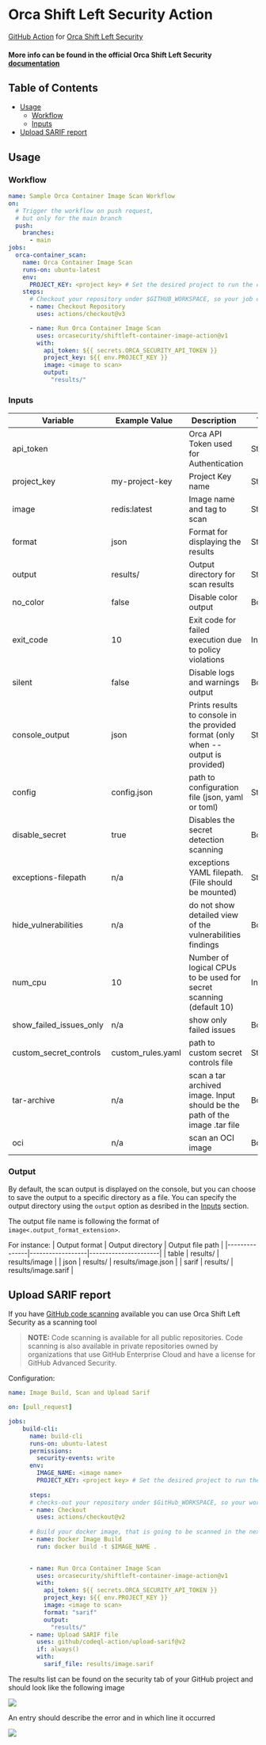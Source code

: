 # Orca Shift Left Security Action

[GitHub Action](https://github.com/features/actions)
for [Orca Shift Left Security](https://orca.security/solutions/shift-left-security/)

#### More info can be found in the official Orca Shift Left Security<a href="https://docs.orcasecurity.io/v1/docs/shift-left-security"> documentation</a>



## Table of Contents

- [Usage](#usage)
    - [Workflow](#workflow)
    - [Inputs](#inputs)
- [Upload SARIF report](#upload-sarif-report)


## Usage

### Workflow

```yaml
name: Sample Orca Container Image Scan Workflow
on:
  # Trigger the workflow on push request,
  # but only for the main branch
  push:
    branches:
      - main
jobs:
  orca-container_scan:
    name: Orca Container Image Scan
    runs-on: ubuntu-latest
    env:
      PROJECT_KEY: <project key> # Set the desired project to run the cli scanning with
    steps:
      # Checkout your repository under $GITHUB_WORKSPACE, so your job can access it
      - name: Checkout Repository
        uses: actions/checkout@v3

      - name: Run Orca Container Image Scan
        uses: orcasecurity/shiftleft-container-image-action@v1
        with:
          api_token: ${{ secrets.ORCA_SECURITY_API_TOKEN }}
          project_key: ${{ env.PROJECT_KEY }}
          image: <image to scan>
          output:
            "results/"
```

### Inputs

| Variable                | Example Value &nbsp; | Description &nbsp;                                                                | Type    | Required | Default |
|-------------------------|----------------------|-----------------------------------------------------------------------------------|---------|----------|---------|
| api_token               |                      | Orca API Token used for Authentication                                            | String  | Yes      | N/A     |
| project_key             | my-project-key       | Project Key name                                                                  | String  | Yes      | N/A     |
| image                   | redis:latest         | Image name and tag to scan                                                        | String  | Yes      | N/A     |
| format                  | json                 | Format for displaying the results                                                 | String  | No       | cli     |
| output                  | results/             | Output directory for scan results                                                 | String  | No       | N/A     |
| no_color                | false                | Disable color output                                                              | Boolean | No       | false   |
| exit_code               | 10                   | Exit code for failed execution due to policy violations                           | Integer | No       | 3       |
| silent                  | false                | Disable logs and warnings output                                                  | Boolean | No       | false   |
| console_output          | json                 | Prints results to console in the provided format (only when --output is provided) | String  | No       | cli     |
| config                  | config.json          | path to configuration file (json, yaml or toml)                                   | String  | No       | N/A     |
| disable_secret          | true                 | Disables the secret detection scanning                                            | Boolean | No       | false   |
| exceptions-filepath     | n/a                  | exceptions YAML filepath. (File should be mounted)                                | String  | No       | false   |
| hide_vulnerabilities    | n/a                  | do not show detailed view of the vulnerabilities findings                         | Boolean | No       | false   |
| num_cpu                 | 10                   | Number of logical CPUs to be used for secret scanning (default 10)                | Integer | No       | 10      |
| show_failed_issues_only | n/a                  | show only failed issues                                                           | Boolean | No       | false   |
| custom_secret_controls  | custom_rules.yaml    | path to custom secret controls file                                               | String  | No       | N/A     |
| tar-archive             | n/a                  | scan a tar archived image. Input should be the path of the image .tar file        | Boolean | No       | false   |
| oci                     | n/a                  | scan an OCI image                                                                 | Boolean | No       | false   |

### Output
By default, the scan output is displayed on the console, but you can choose to save the output to a specific directory as a file. You can specify the output directory using the `output` option as desribed in the [Inputs](https://github.com/orcasecurity/shiftleft-container-image-action/blob/main/README.md#inputs) section.

The output file name is following the format of `image<.output_format_extension>`.

For instance:
| Output format | Output directory | Output file path     |
|---------------|------------------|----------------------|
| table         | results/         | results/image        |
| json          | results/         | results/image.json   |
| sarif         | results/         | results/image.sarif  |

## Upload SARIF report
If you have [GitHub code scanning](https://docs.github.com/en/github/finding-security-vulnerabilities-and-errors-in-your-code/about-code-scanning) available you can use Orca Shift Left Security as a scanning tool
> **NOTE:**  Code scanning is available for all public repositories. Code scanning is also available in private repositories owned by organizations that use GitHub Enterprise Cloud and have a license for GitHub Advanced Security.

Configuration:

```yaml
name: Image Build, Scan and Upload Sarif

on: [pull_request]

jobs:
    build-cli:
      name: build-cli
      runs-on: ubuntu-latest
      permissions:
        security-events: write
      env: 
        IMAGE_NAME: <image name>
        PROJECT_KEY: <project key> # Set the desired project to run the cli scanning with
      
      steps:
      # checks-out your repository under $GitHub_WORKSPACE, so your workflow can access it.
      - name: Checkout
        uses: actions/checkout@v2
      
      # Build your docker image, that is going to be scanned in the next step
      - name: Docker Image Build
        run: docker build -t $IMAGE_NAME .
  

      - name: Run Orca Container Image Scan
        uses: orcasecurity/shiftleft-container-image-action@v1
        with:
          api_token: ${{ secrets.ORCA_SECURITY_API_TOKEN }}
          project_key: ${{ env.PROJECT_KEY }}
          image: <image to scan>
          format: "sarif"
          output:
            "results/"
      - name: Upload SARIF file
        uses: github/codeql-action/upload-sarif@v2
        if: always()
        with:
          sarif_file: results/image.sarif
```

The results list can be found on the security tab of your GitHub project and should look like the following image

![](/assets/container_scanning_list.png)

An entry should describe the error and in which line it occurred 

![](/assets/scanned_entry.png)
